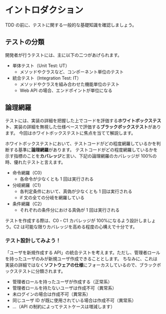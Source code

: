 # イントロダクション

TDD の前に、テストに関する一般的な基礎知識を確認しましょう。

## テストの分類

開発者が行うテストには、主に以下の二つがあげられます。

- 単体テスト（Unit Test: UT）
  - メソッドやクラスなど、コンポーネント単位のテスト
- 統合テスト（Integration Test: IT）
  - メソッドやクラスを組み合わせた機能単位のテスト
  - Web API の場合、エンドポイントが単位になる

## 論理網羅

テストには、実装の詳細を把握した上でコードを評価する**ホワイトボックステスト**、実装の詳細を無視した仕様ベースで評価する**ブラックボックステスト**があります。
今回はホワイトボックステストに焦点を当てて解説します。

ホワイトボックステストにおいて、テストコードがどの程度網羅しているかを判断する基準に**論理網羅**があります。
テストコードがどの程度網羅しているかを示す指標のことを**カバレッジ**と言い、下記の論理網羅のカバレッジが 100%の時、優れたテストと言えます。

- 命令網羅（C0）
  - 各命令が少なくとも 1 回は実行される
- 分岐網羅（C1）
  - 各判定条件において、真偽が少なくとも 1 回は実行される
  - if 文の全ての分岐を網羅している
- 条件網羅（C2）
  - それぞれの条件分における真偽が 1 回は実行される

テストを作成する際は、C0・C1 カバレッジが 100%になるよう設計しましょう。C2 は可能な限りカバレッジを高める程度の心構えで十分です。

### テスト設計してみよう！

「ユーザを新規作成する API」の統合テストを考えます。ただし、管理者ロールを持ったユーザのみが新規ユーザ作成できることとします。
ちなみに、これは実装の詳細ではなく**ソフトウェアの仕様**にフォーカスしているので、ブラックボックステストに分類されます。

- 管理者ロールを持ったユーザが作成する（正常系）
- 管理者ロールを持たないユーザは作成不可（異常系）
- 未ログインの場合は作成不可（異常系）
- 同じユーザ ID が既に使用されている場合は作成不可（異常系）
- ...（API の制約によってテストケースは増減します）
